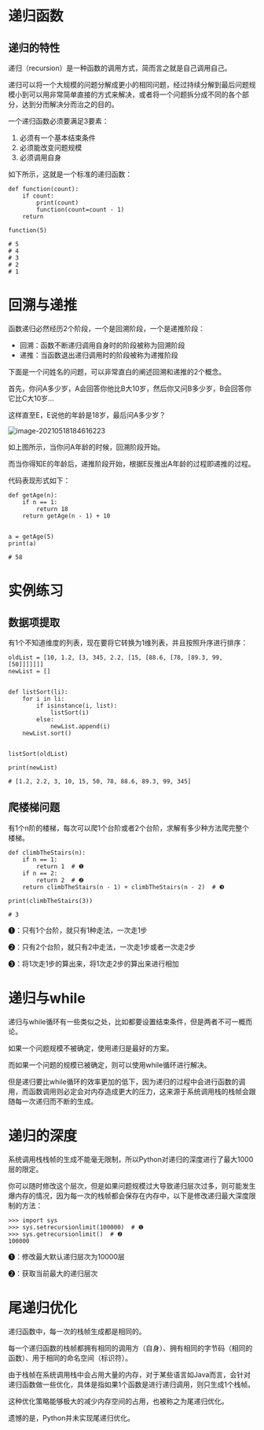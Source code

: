 # 递归函数

## 递归的特性

递归（recursion）是一种函数的调用方式，简而言之就是自己调用自己。

递归可以将一个大规模的问题分解成更小的相同问题，经过持续分解到最后问题规模小到可以用非常简单直接的方式来解决，或者将一个问题拆分成不同的各个部分，达到分而解决分而治之的目的。

一个递归函数必须要满足3要素：

1. 必须有一个基本结束条件
2. 必须能改变问题规模
3. 必须调用自身

如下所示，这就是一个标准的递归函数：

```
def function(count):
    if count:
        print(count)
        function(count=count - 1)
    return

function(5)

# 5
# 4
# 3
# 2
# 1
```



# 回溯与递推

函数递归必然经历2个阶段，一个是回溯阶段，一个是递推阶段：

- 回溯：函数不断递归调用自身时的阶段被称为回溯阶段
- 递推：当函数退出递归调用时的阶段被称为递推阶段

下面是一个问姓名的问题，可以非常直白的阐述回溯和递推的2个概念。

首先，你问A多少岁，A会回答你他比B大10岁，然后你又问B多少岁，B会回答你它比C大10岁...

这样直至E，E说他的年龄是18岁，最后问A多少岁？

![image-20210518184616223](https://images-1302522496.cos.ap-nanjing.myqcloud.com/img/image-20210518184616223.png)

如上图所示，当你问A年龄的时候，回溯阶段开始。

而当你得知E的年龄后，递推阶段开始，根据E反推出A年龄的过程即递推的过程。

代码表现形式如下：

```
def getAge(n):
    if n == 1:
        return 18
    return getAge(n - 1) + 10


a = getAge(5)
print(a)

# 58
```



# 实例练习

## 数据项提取

有1个不知道维度的列表，现在要将它转换为1维列表，并且按照升序进行排序：

```
oldList = [10, 1.2, [3, 345, 2.2, [15, [88.6, [78, [89.3, 99, [50]]]]]]]
newList = []


def listSort(li):
    for i in li:
        if isinstance(i, list):
            listSort(i)
        else:
            newList.append(i)
    newList.sort()


listSort(oldList)

print(newList)

# [1.2, 2.2, 3, 10, 15, 50, 78, 88.6, 89.3, 99, 345]
```





## 爬楼梯问题

有1个n阶的楼梯，每次可以爬1个台阶或者2个台阶，求解有多少种方法爬完整个楼梯。

```
def climbTheStairs(n):
    if n == 1:
        return 1  # ❶
    if n == 2:
        return 2  # ❷
    return climbTheStairs(n - 1) + climbTheStairs(n - 2)  # ❸

print(climbTheStairs(3))

# 3
```

❶：只有1个台阶，就只有1种走法，一次走1步

❷：只有2个台阶，就只有2中走法，一次走1步或者一次走2步

❸：将1次走1步的算出来，将1次走2步的算出来进行相加

# 递归与while

递归与while循环有一些类似之处，比如都要设置结束条件，但是两者不可一概而论。

如果一个问题规模不被确定，使用递归是最好的方案。

而如果一个问题的规模已被确定，则可以使用while循环进行解决。

但是递归要比while循环的效率更加的低下，因为递归的过程中会进行函数的调用，而函数调用则必定会对内存造成更大的压力，这来源于系统调用栈的栈帧会跟随每一次递归而不断的生成。

# 递归的深度

系统调用栈栈帧的生成不能毫无限制，所以Python对递归的深度进行了最大1000层的限定。

你可以随时修改这个层次，但是如果问题规模过大导致递归层次过多，则可能发生爆内存的情况，因为每一次的栈帧都会保存在内存中，以下是修改递归最大深度限制的方法：

```
>>> import sys
>>> sys.setrecursionlimit(100000)  # ❶
>>> sys.getrecursionlimit()  # ❷
100000
```

❶：修改最大默认递归层次为10000层

❷：获取当前最大的递归层次

# 尾递归优化

递归函数中，每一次的栈帧生成都是相同的。

每一个递归函数的栈帧都拥有相同的调用方（自身）、拥有相同的字节码（相同的函数）、用于相同的命名空间（标识符）。

由于栈帧在系统调用栈中会占用大量的内存，对于某些语言如Java而言，会针对递归函数做一些优化，具体是指如果1个函数是进行递归调用，则只生成1个栈帧。

这种优化策略能够极大的减少内存空间的占用，也被称之为尾递归优化。

遗憾的是，Python并未实现尾递归优化。